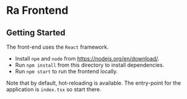 # Ra Frontend

## Getting Started

The front-end uses the `React` framework. 

- Install `npm` and `node` from https://nodejs.org/en/download/.
- Run `npm install` from this directory to install dependencies.
- Run `npm start` to run the frontend locally.

Note that by default, hot-reloading is available. The entry-point for the application is `index.tsx` so start there.